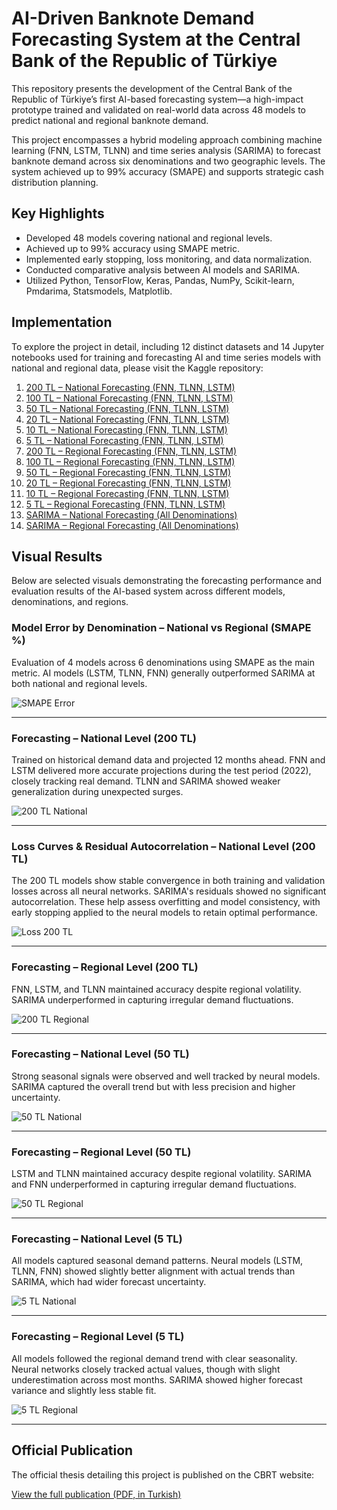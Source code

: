 # AI-Driven Banknote Demand Forecasting System at the Central Bank of the Republic of Türkiye

This repository presents the development of the Central Bank of the Republic of Türkiye’s first AI-based forecasting system—a high-impact prototype trained and validated on real-world data across 48 models to predict national and regional banknote demand.

This project encompasses a hybrid modeling approach combining machine learning (FNN, LSTM, TLNN) and time series analysis (SARIMA) to forecast banknote demand across six denominations and two geographic levels. The system achieved up to 99% accuracy (SMAPE) and supports strategic cash distribution planning.

## Key Highlights
- Developed 48 models covering national and regional levels.
- Achieved up to 99% accuracy using SMAPE metric.
- Implemented early stopping, loss monitoring, and data normalization.
- Conducted comparative analysis between AI models and SARIMA.
- Utilized Python, TensorFlow, Keras, Pandas, NumPy, Scikit-learn, Pmdarima, Statsmodels, Matplotlib.

## Implementation
To explore the project in detail, including 12 distinct datasets and 14 Jupyter notebooks used for training and forecasting AI and time series models with national and regional data, please visit the Kaggle repository:

1. [200 TL – National Forecasting (FNN, TLNN, LSTM)](https://www.kaggle.com/code/shakkutlu/vocational-thesis-ai-ann-tr-200)
2. [100 TL – National Forecasting (FNN, TLNN, LSTM)](https://www.kaggle.com/code/shakkutlu/vocational-thesis-ai-ann-tr-100)
3. [50 TL – National Forecasting (FNN, TLNN, LSTM)](https://www.kaggle.com/code/shakkutlu/vocational-thesis-ai-ann-tr-50)
4. [20 TL – National Forecasting (FNN, TLNN, LSTM)](https://www.kaggle.com/code/shakkutlu/vocational-thesis-ai-ann-tr-20)
5. [10 TL – National Forecasting (FNN, TLNN, LSTM)](https://www.kaggle.com/code/shakkutlu/vocational-thesis-ai-ann-tr-10)
6. [5 TL – National Forecasting (FNN, TLNN, LSTM)](https://www.kaggle.com/code/shakkutlu/vocational-thesis-ai-ann-tr-5)
7. [200 TL – Regional Forecasting (FNN, TLNN, LSTM)](https://www.kaggle.com/code/shakkutlu/vocational-thesis-ai-ann-eskisehir-200)
8. [100 TL – Regional Forecasting (FNN, TLNN, LSTM)](https://www.kaggle.com/code/shakkutlu/vocational-thesis-ai-ann-eskisehir-100)
9. [50 TL – Regional Forecasting (FNN, TLNN, LSTM)](https://www.kaggle.com/code/shakkutlu/vocational-thesis-ai-ann-eskisehir-50)
10. [20 TL – Regional Forecasting (FNN, TLNN, LSTM)](https://www.kaggle.com/code/shakkutlu/vocational-thesis-ai-ann-eskisehir-20)
11. [10 TL – Regional Forecasting (FNN, TLNN, LSTM)](https://www.kaggle.com/code/shakkutlu/vocational-thesis-ai-ann-eskisehir-10)
12. [5 TL – Regional Forecasting (FNN, TLNN, LSTM)](https://www.kaggle.com/code/shakkutlu/vocational-thesis-ai-ann-eskisehir-5)
13. [SARIMA – National Forecasting (All Denominations)](https://www.kaggle.com/code/shakkutlu/vocational-thesis-time-series-sarima-tr-data)
14. [SARIMA – Regional Forecasting (All Denominations)](https://www.kaggle.com/code/shakkutlu/vocational-thesis-time-series-sarima-eskisehir)

## Visual Results
Below are selected visuals demonstrating the forecasting performance and evaluation results of the AI-based system across different models, denominations, and regions.

### Model Error by Denomination – National vs Regional (SMAPE %)
Evaluation of 4 models across 6 denominations using SMAPE as the main metric.
AI models (LSTM, TLNN, FNN) generally outperformed SARIMA at both national and regional levels.

![SMAPE Error](media/smape_metrics_forecasting.PNG)

---

### Forecasting – National Level (200 TL)
Trained on historical demand data and projected 12 months ahead.
FNN and LSTM delivered more accurate projections during the test period (2022), closely tracking real demand.
TLNN and SARIMA showed weaker generalization during unexpected surges.

![200 TL National](media/200TL_forecasting_national.PNG)

---

### Loss Curves & Residual Autocorrelation – National Level (200 TL)
The 200 TL models show stable convergence in both training and validation losses across all neural networks.
SARIMA's residuals showed no significant autocorrelation.
These help assess overfitting and model consistency, with early stopping applied to the neural models to retain optimal performance.

![Loss 200 TL](media/200TL_loss_national.PNG)

---

### Forecasting – Regional Level (200 TL)
FNN, LSTM, and TLNN maintained accuracy despite regional volatility.
SARIMA underperformed in capturing irregular demand fluctuations.

![200 TL Regional](media/200TL_forecasting_regional.PNG)

---

### Forecasting – National Level (50 TL)
Strong seasonal signals were observed and well tracked by neural models.
SARIMA captured the overall trend but with less precision and higher uncertainty.

![50 TL National](media/50TL_forecasting_national.PNG)

---

### Forecasting – Regional Level (50 TL)
LSTM and TLNN maintained accuracy despite regional volatility.
SARIMA and FNN underperformed in capturing irregular demand fluctuations.

![50 TL Regional](media/50TL_forecasting_regional.PNG)

---

### Forecasting – National Level (5 TL)
All models captured seasonal demand patterns.
Neural models (LSTM, TLNN, FNN) showed slightly better alignment with actual trends than SARIMA, which had wider forecast uncertainty.

![5 TL National](media/5TL_forecasting_national.PNG)

---

### Forecasting – Regional Level (5 TL)
All models followed the regional demand trend with clear seasonality.
Neural networks closely tracked actual values, though with slight underestimation across most months.
SARIMA showed higher forecast variance and slightly less stable fit.

![5 TL Regional](media/5TL_forecasting_regional.PNG)

---

## Official Publication
The official thesis detailing this project is published on the CBRT website:

[View the full publication (PDF, in Turkish)](https://www.tcmb.gov.tr/wps/wcm/connect/b6bafef0-4d5f-4077-9497-e35e2b38c272/Uzmanl%C4%B1k+Tezi+-+%C4%B0shak+Kutlu.pdf?MOD=AJPERES&CACHEID=ROOTWORKSPACE-b6bafef0-4d5f-4077-9497-e35e2b38c272-oMkQrtC)
